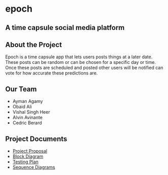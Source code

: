# epoch

## A time capsule social media platform

## About the Project

Epoch is a time capsule app that lets users posts things at a later date. These posts can be random or can be chosen for
a specific day or time. Once these posts are scheduled and posted other users will be notified can vote for how accurate
these predictions are.

## Our Team

- Ayman Agamy
- Obaid Ali
- Vishal Singh Heer
- Alvin Avinante
- Cedric Berard

## Project Documents

- [Project Proposal](https://github.com/Aymanhki/Epoch/wiki/Project-Proposal)
- [Block Diagram](/epoch_project_documents/BlockDiagram)
- [Testing Plan](/epoch_project_documents/TestingPlan)
- [Sequence Diagrams](/epoch_project_documents/SequenceDiagrams)
